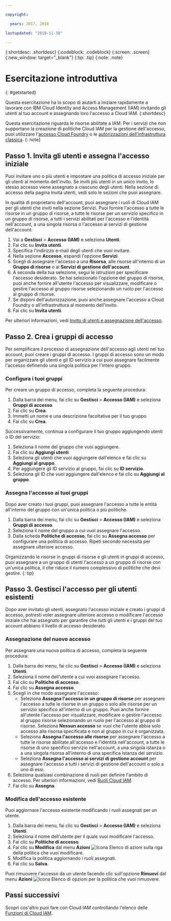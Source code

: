 ```yaml
---

copyright:

  years: 2017, 2018

lastupdated: "2018-11-30"

---
```


{:shortdesc: .shortdesc}
{:codeblock: .codeblock}
{:screen: .screen}
{:new_window: target="_blank"}
{:tip: .tip}
{:note: .note}

# Esercitazione introduttiva
{: #getstarted}

Questa esercitazione ha lo scopo di aiutarti a iniziare rapidamente a lavorare con IBM Cloud Identity and Access Management (IAM) invitando gli utenti al tuo account e assegnando loro l'accesso a Cloud IAM.
{:shortdesc}

Questa esercitazione riguarda le risorse abilitate a IAM. Per i servizi che non supportano la creazione di politiche Cloud IAM per la gestione dell'accesso, puoi utilizzare l'[accesso Cloud Foundry](/docs/iam/cfaccess.html#cfaccess) o le [autorizzazioni dell'infrastruttura classica](/docs/iam/infrastructureaccess.html#infrapermission).
{: note}


## Passo 1. Invita gli utenti e assegna l'accesso iniziale

Puoi invitare uno o più utenti e impostare una politica di accesso iniziale per gli utenti al momento dell'invito. Se inviti più utenti in un unico invito, lo stesso accesso viene assegnato a ciascuno degli utenti. Nella sezione di accesso della pagina Invita utenti, vedi solo le sezioni che puoi assegnare.

In qualità di proprietario dell'account, puoi assegnare i ruoli di Cloud IAM per gli utenti che inviti nella sezione Servizi. Puoi fornire l'accesso a tutte le risorse in un gruppo di risorse, a tutte le risorse per un servizio specifico in un gruppo di risorse, a tutti i servizi abilitati per l'accesso e l'identità nell'account, a una singola risorsa o l'accesso ai servizi di gestione dell'account:

1. Vai a **Gestisci** &gt; **Accesso (IAM)** e seleziona **Utenti**.
2. Fai clic su **Invita utenti**.
3. Specifica l'indirizzo e-mail degli utenti che vuoi invitare.
4. Nella sezione **Accesso**, espandi l'opzione **Servizi**.
5. Scegli di assegnare l'accesso a una **Risorsa**, alle risorse all'interno di un **Gruppo di risorse** o ai **Servizi di gestione dell'account**.
6. A seconda della tua selezione, segui le istruzioni per specificare l'accesso desiderato. Se hai selezionato l'opzione del gruppo di risorse, puoi anche fornire all'utente l'accesso per visualizzare, modificare o gestire l'accesso al gruppo risorse selezionando un ruolo per l'accesso al gruppo di risorse.
7. Se disponi dell'autorizzazione, puoi anche assegnare l'accesso a Cloud Foundry o all'infrastruttura al momento dell'invito.
8. Fai clic su **Invita utenti**.

Per ulteriori informazioni, vedi [Invito di utenti e assegnazione dell'accesso](/docs/iam/iamuserinv.html#iamuserinv).

## Passo 2. Crea i gruppi di accesso

Per semplificare il processo di assegnazione dell'accesso agli utenti nel tuo account, puoi creare i gruppi di accesso. I gruppi di accesso sono un modo per organizzare gli utenti e gli ID servizio a cui puoi assegnare facilmente l'accesso definendo una singola politica per l'intero gruppo.

### Configura i tuoi gruppi

Per creare un gruppo di accesso, completa la seguente procedura:

1. Dalla barra dei menu, fai clic su **Gestisci** &gt; **Accesso (IAM)** e seleziona **Gruppi di accesso**.
2. Fai clic su **Crea**.
3. Immetti un nome e una descrizione facoltativa per il tuo gruppo
4. Fai clic su **Crea**.

Successivamente, continua a configurare il tuo gruppo aggiungendo utenti o ID del servizio:

1. Seleziona il nome del gruppo che vuoi aggiungere.
2. Fai clic su **Aggiungi utenti**.
3. Seleziona gli utenti che vuoi aggiungere dall'elenco e fai clic su **Aggiungi al gruppo**.
4. Per aggiungere gli ID servizio al gruppo, fai clic su **ID servizio**.
5. Seleziona gli ID che vuoi aggiungere dall'elenco e fai clic su **Aggiungi al gruppo**.

### Assegna l'accesso ai tuoi gruppi

Dopo aver creato i tuoi gruppi, puoi assegnare l'accesso a tutte le entità all'interno del gruppo con un'unica politica o più politiche.

1. Dalla barra dei menu, fai clic su **Gestisci** &gt; **Accesso (IAM)** e seleziona **Gruppi di accesso**.
2. Seleziona il nome del gruppo a cui vuoi assegnare l'accesso.
3. Dalla scheda **Politiche di accesso**, fai clic su **Assegna accesso** per configurare una politica di accesso. Ripeti secondo necessità per assegnare ulteriore accesso.

Organizzando le risorse in gruppi di risorse e gli utenti in gruppi di accesso, puoi assegnare a un gruppo di utenti l'accesso a un gruppo di risorse con un'unica politica, il che riduce il numero complessivo di politiche che devi gestire.
{: tip}


## Passo 3. Gestisci l'accesso per gli utenti esistenti

Dopo aver invitato gli utenti, assegnato l'accesso iniziale e creato i gruppi di accesso, potresti voler assegnare ulteriore accesso o modificare l'accesso iniziale che hai assegnato per garantire che tutti gli utenti e i gruppi del tuo account abbiano il livello di accesso desiderato.

### Assegnazione del nuovo accesso

Per assegnare una nuova politica di accesso, completa la seguente procedura:

1. Dalla barra dei menu, fai clic su **Gestisci** &gt; **Accesso (IAM)** e seleziona **Utenti**.
2. Seleziona il nome dell'utente a cui vuoi assegnare l'accesso.
3. Fai clic su **Politiche di accesso**.
4. Fai clic su **Assegna accesso**.
5. Scegli in che modo assegnare l'accesso:
    * Seleziona **Assegna l'accesso in un gruppo di risorse** per assegnare l'accesso a tutte le risorse in un gruppo o solo alle risorse per un servizio specifico all'interno di un gruppo. Puoi anche fornire all'utente l'accesso per visualizzare, modificare o gestire l'accesso al gruppo risorse selezionando un ruolo per l'accesso al gruppo di risorse. Seleziona **Nessun accesso** se vuoi che l'utente abbia solo accesso alla risorsa specificata e non al gruppo in cui è organizzata.
    * Seleziona **Assegna l'accesso alle risorse** per assegnare l'accesso a tutte le risorse abilitate all'accesso e l'identità nell'account, a tutte le risorse di uno specifico servizio nell'account, a una singola istanza o a una singola risorsa all'interno di una specifica istanza del servizio.
    * Seleziona **Assegna l'accesso ai servizi di gestione account** per assegnare l'accesso a tutti i servizi di gestione dell'account o solo a uno di essi.
5. Seleziona qualsiasi combinazione di ruoli per definire l'ambito di accesso. Per ulteriori informazioni, vedi [Ruoli Cloud IAM](/docs/iam/users_roles.html#iamusermanrol).
6. Fai clic su **Assegna**.


### Modifica dell'accesso esistente

Puoi aggiornare l'accesso esistente modificando i ruoli assegnati per un utente.

1. Dalla barra dei menu, fai clic su **Gestisci** &gt; **Accesso (IAM)** e seleziona **Utenti**.
2. Seleziona il nome dell'utente per il quale vuoi modificare l'accesso.
3. Fai clic su **Politiche di accesso**.
4. Fai clic su **Modifica** dal menu **Azioni** ![Icona Elenco di azioni](../icons/action-menu-icon.svg) sulla riga della politica che vuoi modificare.
4. Modifica la politica aggiornando i ruoli assegnati.
5. Fai clic su **Salva**.

Puoi rimuovere l'accesso da un utente facendo clic sull'opzione **Rimuovi** dal menu **Azioni** ![Icona Elenco di opzioni](../icons/action-menu-icon.svg) per la politica che vuoi rimuovere.

## Passi successivi

Scopri cos'altro puoi fare con Cloud IAM controllando l'elenco delle [Funzioni di Cloud IAM](/docs/iam/index.html#features).
